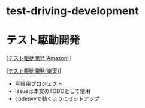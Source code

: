 # test-driving-development

# テスト駆動開発

[[テスト駆動開発(Amazon)]](https://amzn.to/2EMJhNF)

[[テスト駆動開発(楽天)]](https://a.r10.to/hI6hCg)

- 写経用プロジェクト
- Issueは本文のTODOとして使用
- codenvyで動くようにセットアップ